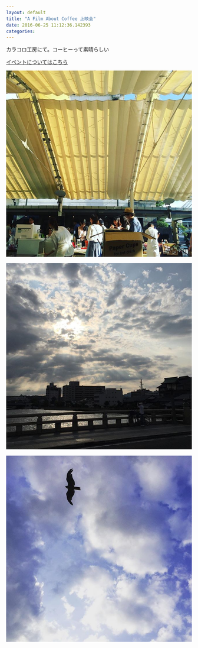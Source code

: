 ```yaml
---
layout: default
title: "A Film About Coffee 上映会"
date: 2016-06-25 11:12:36.142393
categories: 
---
```


カラコロ工房にて。コーヒーって素晴らしい

[イベントについてはこちら](https://www.facebook.com/events/1709333162655541/)

![](/assets/images/201606/13394900_254372448270586_334508690_n.jpg)

![](/assets/images/201606/13392649_992791157443492_1164326095_n.jpg)

![](/assets/images/201606/13392710_995755847147045_1343696566_n.jpg)



